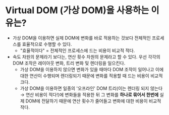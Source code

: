 # Virtual DOM (가상 DOM)을 사용하는 이유는?

-   가상 DOM을 이용하면 실제 DOM에 변화를 바로 적용하는 것보다 전체적인 프로세스를 효율적으로 수행할 수 있다.
    -   "효율적이다" = 전체적인 프로세스에 드는 비용이 비교적 적다.
-   속도 차원의 문제라기 보다는, 연산 횟수 차원의 문제라고 할 수 있다. 우선 각각의 DOM 조작은 레이아웃 변화, 트리 변화 및 렌더링을 일으킨다.
    -   가상 DOM을 이용하지 않으면 변화가 있을 때마다 DOM 조작이 일어나고 이에 대한 연산이 수행되며 렌더링되기 때문에 변화를 적용할 때 드는 비용이 비교적 크다.
    -   가상 DOM을 이용하면 일종의 '오프라인' DOM 트리(이는 렌더링 되지 않는다 → 연산 비용이 적다!)에 변화들을 적용한 뒤 그 변화를 **하나로 묶어서 한번에** 실제 DOM에 전달하기 때문에 연산 횟수가 줄어들고 변화에 대한 비용이 비교적 작다.
